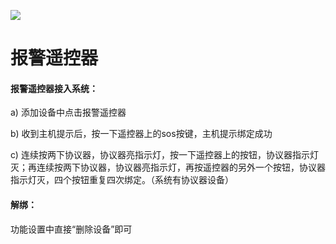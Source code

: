 ![](http://www.cspugoing.com/pcimg/help/Remote.png)

# 报警遥控器

#### 报警遥控器接入系统：

a) 添加设备中点击报警遥控器

b) 收到主机提示后，按一下遥控器上的sos按键，主机提示绑定成功

c) 连续按两下协议器，协议器亮指示灯，按一下遥控器上的按钮，协议器指示灯灭；再连续按两下协议器，协议器亮指示灯，再按遥控器的另外一个按钮，协议器指示灯灭，四个按钮重复四次绑定。（系统有协议器设备）



#### 解绑：

功能设置中直接“删除设备”即可